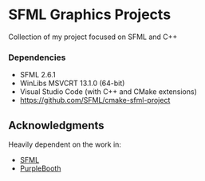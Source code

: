 # SFML Graphics Projects

Collection of my project focused on SFML and C++


### Dependencies

* SFML 2.6.1
* WinLibs MSVCRT 13.1.0 (64-bit)
* Visual Studio Code (with C++ and CMake extensions)
* https://github.com/SFML/cmake-sfml-project

<!-- ### Installing



### Executing program

* How to run the program
* Step-by-step bullets
```
code blocks for commands
``` -->

<!-- ## Help

Any advise for common problems or issues.
```
command to run if program contains helper info
```

## Authors

Contributors names and contact info

ex. Dominique Pizzie  
ex. [@DomPizzie](https://twitter.com/dompizzie)

## Version History

* 0.2
    * Various bug fixes and optimizations
    * See [commit change]() or See [release history]()
* 0.1
    * Initial Release

## License

This project is licensed under the [NAME HERE] License - see the LICENSE.md file for details -->

## Acknowledgments

Heavily dependent on the work in:
* [SFML](https://github.com/SFML/cmake-sfml-project)
* [PurpleBooth](https://gist.github.com/PurpleBooth/109311bb0361f32d87a2)